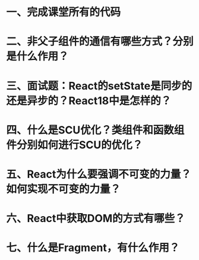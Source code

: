# 一、完成课堂所有的代码

# 二、非父子组件的通信有哪些方式？分别是什么作用？

# 三、面试题：React的setState是同步的还是异步的？React18中是怎样的？

# 四、什么是SCU优化？类组件和函数组件分别如何进行SCU的优化？

# 五、React为什么要强调不可变的力量？如何实现不可变的力量？

# 六、React中获取DOM的方式有哪些？

# 七、什么是Fragment，有什么作用？